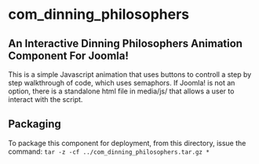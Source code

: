 # com_dinning_philosophers
## An Interactive Dinning Philosophers Animation Component For Joomla!
This is a simple Javascript animation that uses buttons to controll a step by step walkthrough of code, which uses semaphors.
If Joomla! is not an option, there is a standalone html file in media/js/ that allows a user to interact with the script.
## Packaging
To package this component for deployment, from this directory, issue the command:
`tar -z -cf ../com_dinning_philosophers.tar.gz *`

